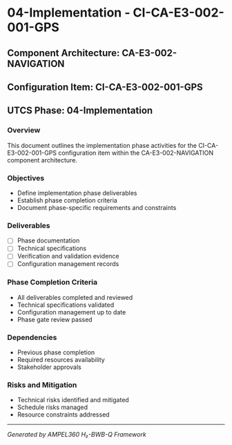 # 04-Implementation - CI-CA-E3-002-001-GPS

## Component Architecture: CA-E3-002-NAVIGATION
## Configuration Item: CI-CA-E3-002-001-GPS
## UTCS Phase: 04-Implementation

### Overview
This document outlines the implementation phase activities for the CI-CA-E3-002-001-GPS configuration item within the CA-E3-002-NAVIGATION component architecture.

### Objectives
- Define implementation phase deliverables
- Establish phase completion criteria
- Document phase-specific requirements and constraints

### Deliverables
- [ ] Phase documentation
- [ ] Technical specifications
- [ ] Verification and validation evidence
- [ ] Configuration management records

### Phase Completion Criteria
- All deliverables completed and reviewed
- Technical specifications validated
- Configuration management up to date
- Phase gate review passed

### Dependencies
- Previous phase completion
- Required resources availability
- Stakeholder approvals

### Risks and Mitigation
- Technical risks identified and mitigated
- Schedule risks managed
- Resource constraints addressed

---
*Generated by AMPEL360 H₂-BWB-Q Framework*
